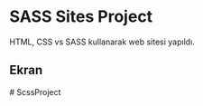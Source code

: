 <h1> SASS Sites Project </h1>

<p> HTML, CSS vs SASS kullanarak web sitesi yapıldı.</p>

<h2> Ekran </h2>
# ScssProject
